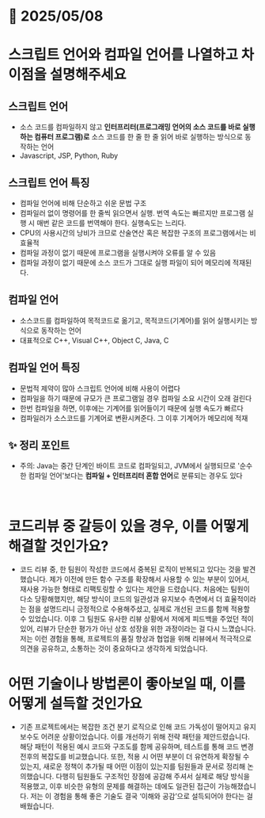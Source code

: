# 📅 2025/05/08
# 스크립트 언어와 컴파일 언어를 나열하고 차이점을 설명해주세요

## 스크립트 언어 
- 소스 코드를 컴파일하지 않고 **인터프리터(프로그래밍 언어의 소스 코드를 바로 실행하는 컴퓨터 프로그램)로** 소스 코드를 한 줄 한 줄 읽어 바로 실행하는 방식으로 동작하는 언어
- Javascript, JSP, Python, Ruby

## 스크립트 언어 특징
- 컴파일 언어에 비해 단순하고 쉬운 문법 구조
- 컴파일러 없이 명령어를 한 줄씩 읽으면서 실행. 번역 속도는 빠르지만 프로그램 실행 시 매번 같은 코드를 번역해야 한다. 실행속도는 느리다.
- CPU의 사용시간의 낭비가 크므로 산술연산 혹은 복잡한 구조의 프로그램에서는 비효율적
- 컴파일 과정이 없기 때문에 프로그램을 실행시켜야 오류를 알 수 있음
- 컴파일 과정이 없기 때문에 소스 코드가 그대로 실행 파일이 되어 메모리에 적재된다.

## 컴파일 언어
- 소스코드를 컴파일하여 목적코드로 옮기고, 목적코드(기계어)를 읽어 실행시키는 방식으로 동작하는 언어
- 대표적으로 C++, Visual C++, Object C, Java, C

## 컴파일 언어 특징
- 문법적 제약이 많아 스크립트 언어에 비해 사용이 어렵다
- 컴파일을 하기 때문에 규모가 큰 프로그램일 경우 컴파일 소요 시간이 오래 걸린다
- 한번 컴파일을 하면, 이후에는 기계어를 읽어들이기 때문에 실행 속도가 빠르다
- 컴파일러가 소스코드를 기계어로 변환시켜준다. 그 이후 기계어가 메모리에 적재

## ✨ 정리 포인트
- 주의: Java는 중간 단계인 바이트 코드로 컴파일되고, JVM에서 실행되므로 '순수한 컴파일 언어'보다는 **컴파일 + 인터프리터 혼합 언어**로 분류되는 경우도 있다

<br>

# 코드리뷰 중 갈등이 있을 경우, 이를 어떻게 해결할 것인가요?
- 코드 리뷰 중, 한 팀원이 작성한 코드에서 중복된 로직이 반복되고 있다는 것을 발견했습니다. 제가 이전에 만든 함수 구조를 확장해서 사용할 수 있는 부분이 있어서, 재사용 가능한 형태로 리팩토링할 수 있다는 제안을 드렸습니다. 처음에는 팀원이 다소 당황해했지만, 해당 방식이 코드의 일관성과 유지보수 측면에서 더 효율적이라는 점을 설명드리니 긍정적으로 수용해주셨고, 실제로 개선된 코드를 함께 적용할 수 있었습니다. 이후 그 팀원도 유사한 리뷰 상황에서 저에게 피드백을 주었던 적이 있어, 리뷰가 단순한 평가가 아닌 상호 성장을 위한 과정이라는 걸 다시 느꼈습니다. 저는 이런 경험을 통해, 프로젝트의 품질 향상과 협업을 위해 리뷰에서 적극적으로 의견을 공유하고, 소통하는 것이 중요하다고 생각하게 되었습니다.

# 어떤 기술이나 방법론이 좋아보일 때, 이를 어떻게 설득할 것인가요
- 기존 프로젝트에서는 복잡한 조건 분기 로직으로 인해 코드 가독성이 떨어지고 유지보수도 어려운 상황이었습니다. 이를 개선하기 위해 전략 패턴을 제안드렸습니다. 해당 패턴이 적용된 예시 코드와 구조도를 함께 공유하며, 테스트를 통해 코드 변경 전후의 복잡도를 비교했습니다. 또한, 적용 시 어떤 부분이 더 유연하게 확장될 수 있는지, 새로운 정책이 추가될 때 어떤 이점이 있는지를 팀원들과 문서로 정리해 논의했습니다. 다행히 팀원들도 구조적인 장점에 공감해 주셔서 실제로 해당 방식을 적용했고, 이후 비슷한 유형의 문제를 해결하는 데에도 일관된 접근이 가능해졌습니다. 저는 이 경험을 통해 좋은 기술도 결국 ‘이해와 공감’으로 설득되어야 한다는 걸 배웠습니다.